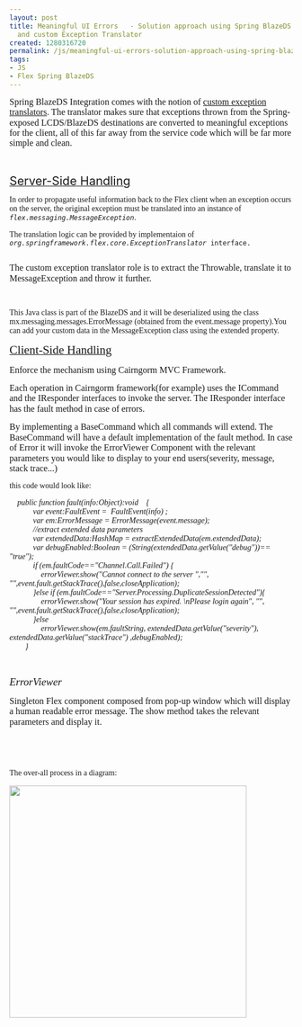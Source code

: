 ```yaml
---
layout: post
title: Meaningful UI Errors   - Solution approach using Spring BlazeDS Integration
  and custom Exception Translator
created: 1280316720
permalink: /js/meaningful-ui-errors-solution-approach-using-spring-blazeds-integration-and-custom-exception
tags:
- JS
- Flex Spring BlazeDS
---
```

<p>
<meta content="text/html; charset=utf-8" http-equiv="Content-Type">
<meta content="Word.Document" name="ProgId">
<meta content="Microsoft Word 12" name="Generator">
<meta content="Microsoft Word 12" name="Originator">
<link href="file:///C:%5CUsers%5CYOSSI%7E1.NEE%5CAppData%5CLocal%5CTemp%5Cmsohtmlclip1%5C01%5Cclip_filelist.xml" rel="File-List" />
<link href="file:///C:%5CUsers%5CYOSSI%7E1.NEE%5CAppData%5CLocal%5CTemp%5Cmsohtmlclip1%5C01%5Cclip_themedata.thmx" rel="themeData" />
<link href="file:///C:%5CUsers%5CYOSSI%7E1.NEE%5CAppData%5CLocal%5CTemp%5Cmsohtmlclip1%5C01%5Cclip_colorschememapping.xml" rel="colorSchemeMapping" /><style type="text/css">
</style>                            </meta>
</meta>
</meta>
</meta>
</p>
<p class="MsoNormal"><span style="font-family: Tahoma;"><span style="font-size: 12pt; line-height: 115%;">Spring BlazeDS Integration comes with the notion of </span></span><span style="font-family: Tahoma;"><a target="_blank" href="http://static.springframework.org/spring-flex/docs/1.0.x/reference/html/ch02s08.html"><span style="font-size: 12pt; line-height: 115%;">custom exception translators</span></a></span><span style="font-family: Tahoma;"><span style="font-size: 12pt; line-height: 115%;">.  The translator makes sure that exceptions thrown from the  Spring-exposed LCDS/BlazeDS destinations are converted to meaningful  exceptions for the client, all of this far away from the service code  which will be far more simple and clean.</span></span></p>
<p class="MsoNormal">
<meta content="text/html; charset=utf-8" http-equiv="Content-Type">
<meta content="Word.Document" name="ProgId">
<meta content="Microsoft Word 12" name="Generator">
<meta content="Microsoft Word 12" name="Originator">
<link href="file:///C:%5CUsers%5CYOSSI%7E1.NEE%5CAppData%5CLocal%5CTemp%5Cmsohtmlclip1%5C01%5Cclip_filelist.xml" rel="File-List" />
<link href="file:///C:%5CUsers%5CYOSSI%7E1.NEE%5CAppData%5CLocal%5CTemp%5Cmsohtmlclip1%5C01%5Cclip_themedata.thmx" rel="themeData" />
<link href="file:///C:%5CUsers%5CYOSSI%7E1.NEE%5CAppData%5CLocal%5CTemp%5Cmsohtmlclip1%5C01%5Cclip_colorschememapping.xml" rel="colorSchemeMapping" /><style type="text/css"></style>                            </meta>
</meta>
</meta>
</meta>
</p>
<p class="MsoNormal">&nbsp;</p>
<p><span style="font-family: Tahoma;">
<p class="MsoNormal"><u><span style="font-size: 16pt; line-height: 115%;">Server-Side Handling</span></u></p>
</span></p>
<p class="MsoNormal"><span style="font-family: Tahoma;">In order to  propagate useful information back to the Flex client when an exception  occurs on the server,      		the original exception must be translated  into an instance of <em><code class="code">flex.messaging.MessageException</code></em>.</span></p>
<p class="MsoNormal"><span style="font-family: Tahoma;">The translation logic can be provided by implementaion of <em><code class="code">org.springframework.flex.core.ExceptionTranslator </code></em><code class="code">interface.<br />
</code></span></p>
<p class="MsoNormal">
<meta content="text/html; charset=utf-8" http-equiv="Content-Type">
<meta content="Word.Document" name="ProgId">
<meta content="Microsoft Word 12" name="Generator">
<meta content="Microsoft Word 12" name="Originator">
<link href="file:///C:%5CUsers%5CYOSSI%7E1.NEE%5CAppData%5CLocal%5CTemp%5Cmsohtmlclip1%5C01%5Cclip_filelist.xml" rel="File-List" />
<link href="file:///C:%5CUsers%5CYOSSI%7E1.NEE%5CAppData%5CLocal%5CTemp%5Cmsohtmlclip1%5C01%5Cclip_themedata.thmx" rel="themeData" />
<link href="file:///C:%5CUsers%5CYOSSI%7E1.NEE%5CAppData%5CLocal%5CTemp%5Cmsohtmlclip1%5C01%5Cclip_colorschememapping.xml" rel="colorSchemeMapping" /><style type="text/css"></style>                            </meta>
</meta>
</meta>
</meta>
</p>
<p class="MsoNormal"><span style="font-family: Tahoma;"><span style="font-size: 12pt; line-height: 115%;">The custom exception translator role is to extract the Throwable, translate it to MessageException and throw it further.</span></span><span style="font-size: 12pt; line-height: 115%;"><o:p></o:p></span></p>
<p><span style="font-family: Tahoma;">&nbsp;</span></p>
<p class="MsoNormal"><span style="font-family: Tahoma;">This Java class  is part of the BlazeDS and it will be deserialized using  the class  mx.messaging.messages.ErrorMessage (obtained from the  event.message  property).You can add your custom data in the MessageException class  using the extended property.</span></p>
<p class="MsoNormal">
<meta content="text/html; charset=utf-8" http-equiv="Content-Type">
<meta content="Word.Document" name="ProgId">
<meta content="Microsoft Word 12" name="Generator">
<meta content="Microsoft Word 12" name="Originator">
<link href="file:///C:%5CUsers%5CYOSSI%7E1.NEE%5CAppData%5CLocal%5CTemp%5Cmsohtmlclip1%5C01%5Cclip_filelist.xml" rel="File-List" />
<link href="file:///C:%5CUsers%5CYOSSI%7E1.NEE%5CAppData%5CLocal%5CTemp%5Cmsohtmlclip1%5C01%5Cclip_themedata.thmx" rel="themeData" />
<link href="file:///C:%5CUsers%5CYOSSI%7E1.NEE%5CAppData%5CLocal%5CTemp%5Cmsohtmlclip1%5C01%5Cclip_colorschememapping.xml" rel="colorSchemeMapping" /><style type="text/css"></style>                            </meta>
</meta>
</meta>
</meta>
</p>
<p class="MsoNormal"><span style="font-family: Tahoma;"><u><span style="font-size: 16pt; line-height: 115%;">Client-Side Handling</span></u></span><u><span style="font-size: 16pt; line-height: 115%;"><o:p></o:p></span></u><span style="font-family: Tahoma;"><i><span style="font-size: 14pt; line-height: 115%;"><br />
</span></i></span><i><span style="font-size: 14pt; line-height: 115%;"><o:p></o:p></span></i></p>
<p class="MsoNormal"><span style="font-family: Tahoma;"><span style="font-size: 12pt; line-height: 115%;">Enforce the mechanism using Cairngorm MVC Framework.</span></span><span style="font-size: 12pt; line-height: 115%;"><o:p></o:p></span></p>
<p class="MsoNormal"><span style="font-family: Tahoma;"><span style="font-size: 12pt; line-height: 115%;">Each  operation in Cairngorm framework(for example) uses the ICommand and the  IResponder interfaces to invoke the server. The IResponder interface  has the fault method in case of errors.</span></span><span style="font-size: 12pt; line-height: 115%;"><o:p></o:p></span></p>
<p class="MsoNormal"><span style="font-family: Tahoma;"><span style="font-size: 12pt; line-height: 115%;">By  implementing a BaseCommand which all commands will extend. The  BaseCommand will have a default implementation of the fault method. In  case of Error it will invoke the ErrorViewer Component with the relevant  parameters you would like to display to your end users(severity,  message, stack trace...)</span></span></p>
<p class="MsoNormal"><span style="font-family: Tahoma;">this code would look like:</span></p>
<p class="MsoNormal"><span style="font-family: Tahoma;"><em>&nbsp;&nbsp;&nbsp; public function fault(info:Object):void&nbsp;&nbsp;&nbsp; {<br />
&nbsp;&nbsp;&nbsp; &nbsp;&nbsp;&nbsp; &nbsp;&nbsp;&nbsp; var event:FaultEvent =&nbsp; FaultEvent(info) ;<br />
&nbsp;&nbsp;&nbsp; &nbsp;&nbsp;&nbsp; &nbsp;&nbsp;&nbsp; var em:ErrorMessage = ErrorMessage(event.message);<br />
&nbsp;&nbsp;&nbsp; &nbsp;&nbsp;&nbsp; &nbsp;&nbsp;&nbsp; //extract extended data parameters <br />
&nbsp;&nbsp;&nbsp; &nbsp;&nbsp;&nbsp; &nbsp;&nbsp;&nbsp; var extendedData:HashMap = extractExtendedData(em.extendedData);<br />
&nbsp;&nbsp;&nbsp; &nbsp;&nbsp;&nbsp; &nbsp;&nbsp;&nbsp; var debugEnabled:Boolean = (String(extendedData.getValue(&quot;debug&quot;))== &quot;true&quot;); <br />
&nbsp;&nbsp;&nbsp; &nbsp;&nbsp;&nbsp; &nbsp;&nbsp;&nbsp; if (em.faultCode==&quot;Channel.Call.Failed&quot;) {<br />
&nbsp;&nbsp;&nbsp; &nbsp;&nbsp;&nbsp; &nbsp;&nbsp;&nbsp; &nbsp;&nbsp;&nbsp; errorViewer.show(&quot;Cannot connect to the server &quot;,&quot;&quot;, &quot;&quot;,event.fault.getStackTrace(),false,closeApplication);<br />
&nbsp;&nbsp;&nbsp; &nbsp;&nbsp;&nbsp; &nbsp;&nbsp;&nbsp; }else if (em.faultCode==&quot;Server.Processing.DuplicateSessionDetected&quot;){<br />
&nbsp;&nbsp;&nbsp; &nbsp;&nbsp;&nbsp; &nbsp;&nbsp;&nbsp; &nbsp;&nbsp;&nbsp; errorViewer.show(&quot;Your session has expired. \nPlease  login again&quot;, &quot;&quot;,  &quot;&quot;,event.fault.getStackTrace(),false,closeApplication);<br />
&nbsp;&nbsp;&nbsp; &nbsp;&nbsp;&nbsp; &nbsp;&nbsp;&nbsp; }else<br />
&nbsp;&nbsp;&nbsp; &nbsp;&nbsp;&nbsp; &nbsp;&nbsp;&nbsp; &nbsp;&nbsp;&nbsp; errorViewer.show(em.faultString,  extendedData.getValue(&quot;severity&quot;), extendedData.getValue(&quot;stackTrace&quot;)  ,debugEnabled);<br />
&nbsp;&nbsp;&nbsp; &nbsp;&nbsp;&nbsp; }</em></span></p>
<p class="MsoNormal"><span style="font-family: Tahoma;">&nbsp;</span></p>
<p class="MsoNormal">
<meta content="text/html; charset=utf-8" http-equiv="Content-Type">
<meta content="Word.Document" name="ProgId">
<meta content="Microsoft Word 12" name="Generator">
<meta content="Microsoft Word 12" name="Originator">
<link href="file:///C:%5CUsers%5CYOSSI%7E1.NEE%5CAppData%5CLocal%5CTemp%5Cmsohtmlclip1%5C01%5Cclip_filelist.xml" rel="File-List" />
<link href="file:///C:%5CUsers%5CYOSSI%7E1.NEE%5CAppData%5CLocal%5CTemp%5Cmsohtmlclip1%5C01%5Cclip_themedata.thmx" rel="themeData" />
<link href="file:///C:%5CUsers%5CYOSSI%7E1.NEE%5CAppData%5CLocal%5CTemp%5Cmsohtmlclip1%5C01%5Cclip_colorschememapping.xml" rel="colorSchemeMapping" /><style type="text/css"></style>                            </meta>
</meta>
</meta>
</meta>
</p>
<p style="" class="MsoNormal rteindent1"><span style="font-family: Tahoma;"><i><span style="font-size: 14pt; line-height: 115%;">ErrorViewer&nbsp;&nbsp;&nbsp;&nbsp;&nbsp;&nbsp;&nbsp;&nbsp;&nbsp;&nbsp;&nbsp;&nbsp;&nbsp;&nbsp;&nbsp;&nbsp;&nbsp;&nbsp;&nbsp;&nbsp;&nbsp;&nbsp;&nbsp;&nbsp;&nbsp;&nbsp;&nbsp;&nbsp;&nbsp;&nbsp;&nbsp;&nbsp;&nbsp;&nbsp;&nbsp;&nbsp;&nbsp;&nbsp;&nbsp;&nbsp;&nbsp;&nbsp;&nbsp;&nbsp;&nbsp;&nbsp;&nbsp;&nbsp;&nbsp;&nbsp;&nbsp;&nbsp;&nbsp;&nbsp;&nbsp;&nbsp;&nbsp;&nbsp;&nbsp;&nbsp;&nbsp;&nbsp;&nbsp;&nbsp;&nbsp;&nbsp;&nbsp;&nbsp; </span></i></span><i><span style="font-size: 14pt; line-height: 115%;"><o:p></o:p></span></i></p>
<p class="MsoNormal rteindent3"><span style="font-family: Tahoma;"><span style="font-size: 12pt; line-height: 115%;">Singleton  Flex component composed from pop-up window which will display a human  readable error message. The show method takes the relevant parameters  and display it.</span></span><span style="font-size: 12pt; line-height: 115%;"><o:p></o:p></span></p>
<p><span style="font-family: Tahoma;">&nbsp;</span></p>
<p class="MsoNormal"><span style="font-family: Tahoma;">&nbsp;</span></p>
<p class="MsoNormal"><span style="font-family: Tahoma;">The over-all process in a diagram:</span></p>
<p class="MsoNormal rtecenter"><span style="font-family: Tahoma;"><img alt="" src="file:///C:/Users/YOSSI%7E1.NEE/AppData/Local/Temp/moz-screenshot.png" /></span><img height="413" width="422" src="/files/Capture.PNG" alt="" /></p>
<p class="MsoNormal"><span style="font-size: 12pt; line-height: 115%;"><br />
<o:p></o:p></span></p>
<p>&nbsp;</p>
<p><span style="font-size: 12pt; line-height: 115%;"><o:p></o:p></span></p>
<p>&nbsp;</p>
